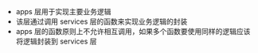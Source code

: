 - apps 层用于实现主要业务逻辑
- 该层通过调用 services 层的函数来实现业务逻辑的封装
- apps 层的函数原则上不允许相互调用，如果多个函数要使用同样的逻辑应该将逻辑封装到 services 层

